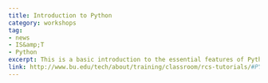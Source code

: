 ```yaml
---
title: Introduction to Python
category: workshops
tag: 
- news
- IS&amp;T
- Python
excerpt: This is a basic introduction to the essential features of Python. This tutorial includes a brief introduction to basic types (Integer, Float, String, and Boolean), if-statements, functions, lists, dictionaries, loops, and modules. We’ll look at some simple interactive tasks. After this tutorial you’ll be ready to explore all the amazing modules Python has to offer. 
link: http://www.bu.edu/tech/about/training/classroom/rcs-tutorials/#PYTHONPROG
---
```

